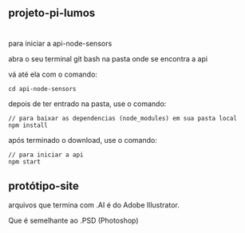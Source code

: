 ## projeto-pi-lumos

#
para iniciar a api-node-sensors

abra o seu terminal git bash na pasta onde se encontra a api

vá até ela com o comando:

    cd api-node-sensors

depois de ter entrado na pasta, use o comando:

    // para baixar as dependencias (node_modules) em sua pasta local 
    npm install


após terminado o download, use o comando:

    // para iniciar a api
    npm start

## protótipo-site

arquivos que termina com .AI é do Adobe Illustrator. 

Que é semelhante ao .PSD (Photoshop)
